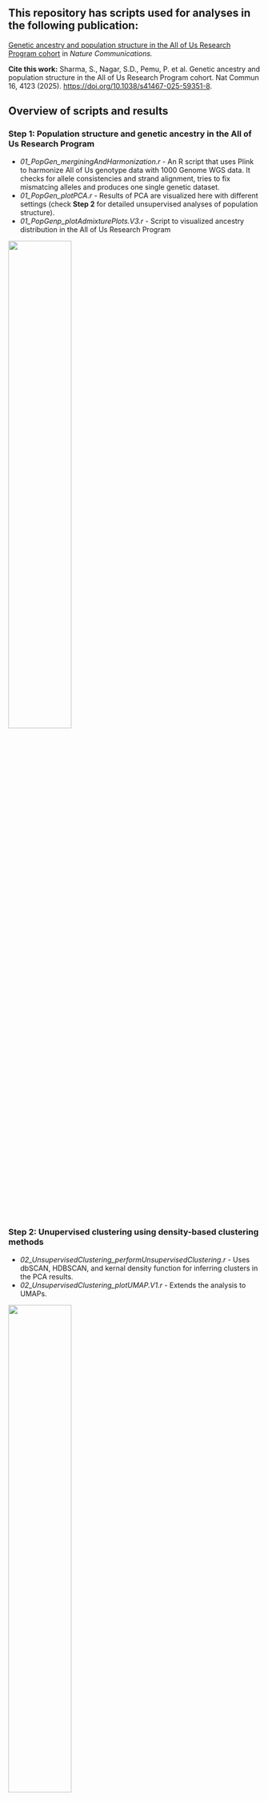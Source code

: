 ## This repository has scripts used for analyses in the following publication: 

[Genetic ancestry and population structure in the All of Us Research Program cohort](https://www.nature.com/articles/s41467-025-59351-8) in _Nature Communications._ 

**Cite this work:** Sharma, S., Nagar, S.D., Pemu, P. et al. Genetic ancestry and population structure in the All of Us Research Program cohort. Nat Commun 16, 4123 (2025). https://doi.org/10.1038/s41467-025-59351-8. 

## Overview of scripts and results

### **Step 1:** Population structure and genetic ancestry in the All of Us Research Program
+ _01_PopGen_merginingAndHarmonization.r_ - An R script that uses Plink to harmonize All of Us genotype data with 1000 Genome WGS data. It checks for allele consistencies and strand alignment, tries to fix mismatcing alleles and produces one single genetic dataset.
+ _01_PopGen_plotPCA.r_ - Results of PCA are visualized here with different settings (check **Step 2** for detailed unsupervised analyses of population structure).
+ _01_PopGenp_plotAdmixturePlots.V3.r_ -  Script to visualized ancestry distribution in the All of Us Research Program

<img src="https://media.springernature.com/full/springer-static/image/art%3A10.1038%2Fs41467-025-59351-8/MediaObjects/41467_2025_59351_Fig2_HTML.png?as=webp" width=50% height=50%>


### **Step 2:** Unupervised clustering using density-based clustering methods
+ _02_UnsupervisedClustering_performUnsupervisedClustering.r_ - Uses dbSCAN, HDBSCAN, and kernal density function for inferring clusters in the PCA results.
+ _02_UnsupervisedClustering_plotUMAP.V1.r_ - Extends the analysis to UMAPs.

<img src="https://media.springernature.com/full/springer-static/image/art%3A10.1038%2Fs41467-025-59351-8/MediaObjects/41467_2025_59351_Fig1_HTML.png?as=webp" width=50% height=50%>

### **Step 3:** Generates US geographical maps for ancestry visualizations (Tracts data obtained from: https://www2.census.gov/geo/tiger/TIGER2022/ZCTA520/)
+ _03_Geography_prepareGeographicalData.r_ - Uses US census tracts to summarise genetic ancestry across US states inferred using participants in the All of Us
+ _03_Geography_plotCollapsed.r_ - Collapses data to 2 or 3 digit summaries.

<img src="https://media.springernature.com/full/springer-static/image/art%3A10.1038%2Fs41467-025-59351-8/MediaObjects/41467_2025_59351_Fig4_HTML.png?as=webp" width=50% height=50%>
<img src="https://github.com/user-attachments/assets/82c66017-30aa-410b-a51b-d81504b80b28" width=50% height=50%>

### **Step 4:** Compile electronic health records to identify diseases of interest
+ _04_ElectronicHealthRecords_createPhecodeFiles.r_ - Compiles electronic health records and quantifies diseases against ancestries.

<img src="https://github.com/user-attachments/assets/3177ea2e-02ea-4a09-b54c-e8a43e4f7578" width=50% height=50%>
